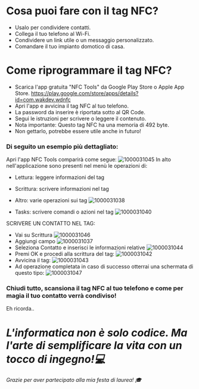 # Cosa puoi fare con il tag NFC?
- Usalo per condividere contatti.
- Collega il tuo telefono al Wi-Fi.
- Condividere un link utile o un messaggio personalizzato.
- Comandare il tuo impianto domotico di casa.

# Come riprogrammare il tag NFC? 
- Scarica l'app gratuita "NFC Tools" da Google Play Store o Apple App Store.
https://play.google.com/store/apps/details?id=com.wakdev.wdnfc
- Apri l'app e avvicina il tag NFC al tuo telefono.
- La password da inserire è riportata sotto al QR Code.
- Segui le istruzioni per scrivere o leggere il contenuto.
- Nota importante: Questo tag NFC ha una memoria di 492 byte.
- Non gettarlo, potrebbe essere utile anche in futuro!

### Di seguito un esempio più dettagliato:

Apri l'app NFC Tools comparirà come segue:
![1000031045](https://github.com/user-attachments/assets/48eca51a-b4bd-4354-8b15-d6a76bfb6f61)
In alto nell'applicazione sono presenti nel menù le operazioni di:
- Lettura: leggere informazioni del tag
  
- Scrittura: scrivere informazioni nel tag
  
- Altro: varie operazioni sui tag
![1000031038](https://github.com/user-attachments/assets/e882e722-5051-44d6-862a-970035b02206)
- Tasks: scrivere comandi o azioni nel tag
![1000031040](https://github.com/user-attachments/assets/89001153-4cd1-43c0-8b86-4f840ef4397c)

 SCRIVERE UN CONTATTO NEL TAG:
 - Vai su Scrittura
![1000031046](https://github.com/user-attachments/assets/b9f9dc2d-867d-40a7-b13d-9c8c87201fb6)
- Aggiungi campo
![1000031037](https://github.com/user-attachments/assets/6956ccec-2186-4986-8e1d-254cf0c10fff)
- Seleziona Contatto e inserisci le informazioni relative
![1000031044](https://github.com/user-attachments/assets/00a906f0-8248-4913-ad16-1d9df03a0874)
- Premi OK e procedi alla scrittura del tag:
![1000031042](https://github.com/user-attachments/assets/c0e5edf0-87c7-4f28-93be-e7103af987c9)
- Avvicina il tag:
![1000031043](https://github.com/user-attachments/assets/c5c63d2f-b3cf-476f-9830-c982e4321955)
- Ad operazione completata in caso di successo otterrai una schermata di questo tipo:
![1000031047](https://github.com/user-attachments/assets/0c35feba-1a6b-4432-8e1f-e9a3b43540eb)

### Chiudi tutto, scansiona il tag NFC al tuo telefono e come per magia il tuo contatto verrà condiviso!

Eh ricorda..

# *L'informatica non è solo codice. Ma l'arte di semplificare la vita con un tocco di ingegno!💻* 
  *Grazie per aver partecipato alla mia festa di laurea! 🎓*
